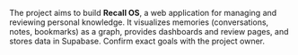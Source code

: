 The project aims to build **Recall OS**, a web application for managing and reviewing personal knowledge. It visualizes memories (conversations, notes, bookmarks) as a graph, provides dashboards and review pages, and stores data in Supabase. Confirm exact goals with the project owner.
